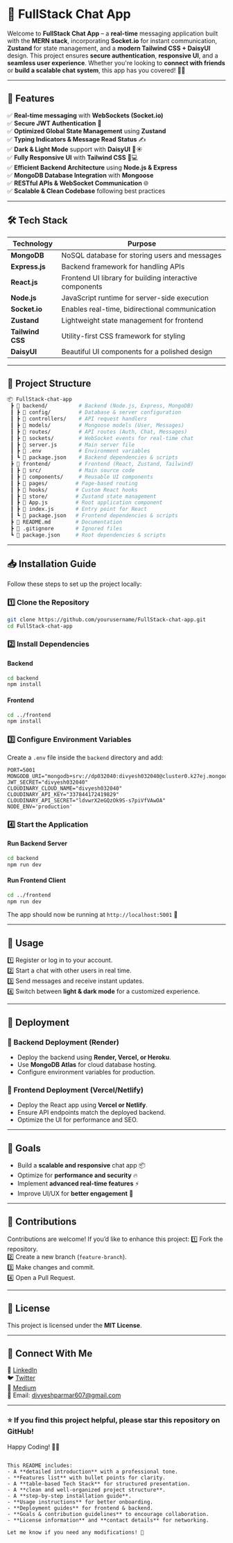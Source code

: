 
# 🚀 FullStack Chat App

Welcome to **FullStack Chat App** – a **real-time** messaging application built with the **MERN stack**, incorporating **Socket.io** for instant communication, **Zustand** for state management, and a **modern Tailwind CSS + DaisyUI** design. This project ensures **secure authentication**, **responsive UI**, and a **seamless user experience**. Whether you're looking to **connect with friends** or **build a scalable chat system**, this app has you covered! 💬🚀

---

## 📌 Features

✅ **Real-time messaging** with **WebSockets (Socket.io)**  
✅ **Secure JWT Authentication** 🔐  
✅ **Optimized Global State Management** using **Zustand**  
✅ **Typing Indicators & Message Read Status** ✍️  
✅ **Dark & Light Mode** support with **DaisyUI** 🌙☀️  
✅ **Fully Responsive UI** with **Tailwind CSS** 📱💻  
✅ **Efficient Backend Architecture** using **Node.js & Express**  
✅ **MongoDB Database Integration** with **Mongoose**  
✅ **RESTful APIs & WebSocket Communication** 🌐  
✅ **Scalable & Clean Codebase** following best practices  

---

## 🛠 Tech Stack

| Technology    | Purpose |
|--------------|---------|
| **MongoDB**  | NoSQL database for storing users and messages |
| **Express.js** | Backend framework for handling APIs |
| **React.js** | Frontend UI library for building interactive components |
| **Node.js**  | JavaScript runtime for server-side execution |
| **Socket.io** | Enables real-time, bidirectional communication |
| **Zustand**  | Lightweight state management for frontend |
| **Tailwind CSS** | Utility-first CSS framework for styling |
| **DaisyUI**  | Beautiful UI components for a polished design |

---

## 📂 Project Structure

```bash
📦 FullStack-chat-app
 ┣ 📂 backend/          # Backend (Node.js, Express, MongoDB)
 ┃ ┣ 📂 config/         # Database & server configuration
 ┃ ┣ 📂 controllers/    # API request handlers
 ┃ ┣ 📂 models/         # Mongoose models (User, Messages)
 ┃ ┣ 📂 routes/         # API routes (Auth, Chat, Messages)
 ┃ ┣ 📂 sockets/        # WebSocket events for real-time chat
 ┃ ┣ 📜 server.js       # Main server file
 ┃ ┣ 📜 .env            # Environment variables
 ┃ ┗ 📜 package.json    # Backend dependencies & scripts
 ┣ 📂 frontend/         # Frontend (React, Zustand, Tailwind)
 ┃ ┣ 📂 src/            # Main source code
 ┃ ┣ 📂 components/     # Reusable UI components
 ┃ ┣ 📂 pages/         # Page-based routing
 ┃ ┣ 📂 hooks/         # Custom React hooks
 ┃ ┣ 📂 store/         # Zustand state management
 ┃ ┣ 📜 App.js         # Root application component
 ┃ ┣ 📜 index.js       # Entry point for React
 ┃ ┗ 📜 package.json   # Frontend dependencies & scripts
 ┣ 📜 README.md        # Documentation
 ┣ 📜 .gitignore       # Ignored files
 ┗ 📜 package.json     # Root dependencies & scripts
```

---

## 📥 Installation Guide

Follow these steps to set up the project locally:

### 1️⃣ Clone the Repository
```bash
git clone https://github.com/yourusername/FullStack-chat-app.git
cd FullStack-chat-app
```

### 2️⃣ Install Dependencies
#### Backend
```bash
cd backend
npm install
```
#### Frontend
```bash
cd ../frontend
npm install
```

### 3️⃣ Configure Environment Variables
Create a `.env` file inside the `backend` directory and add:
```env
PORT=5001
MONGODB_URI="mongodb+srv://dp032040:divyesh032040@cluster0.k27ej.mongodb.net/chat_db"
JWT_SECRET="divyesh032040"
CLOUDINARY_CLOUD_NAME="divyesh032040"
CLOUDINARY_API_KEY="337844172419829"
CLOUDINARY_API_SECRET="ldvwrX2eGQzOk9S-s7piVfVAwOA"
NODE_ENV='production'
```

### 4️⃣ Start the Application
#### Run Backend Server
```bash
cd backend
npm run dev
```
#### Run Frontend Client
```bash
cd ../frontend
npm run dev
```
The app should now be running at `http://localhost:5001` 🎉

---

## 📖 Usage

1️⃣ Register or log in to your account.  
2️⃣ Start a chat with other users in real time.  
3️⃣ Send messages and receive instant updates.  
4️⃣ Switch between **light & dark mode** for a customized experience.  

---

## 🚀 Deployment

### 🔹 Backend Deployment (Render)
- Deploy the backend using **Render, Vercel, or Heroku**.
- Use **MongoDB Atlas** for cloud database hosting.
- Configure environment variables for production.

### 🔹 Frontend Deployment (Vercel/Netlify)
- Deploy the React app using **Vercel or Netlify**.
- Ensure API endpoints match the deployed backend.
- Optimize the UI for performance and SEO.

---

## 🎯 Goals

- Build a **scalable and responsive** chat app 📦  
- Optimize for **performance and security** 🔥  
- Implement **advanced real-time features** ⚡  
- Improve UI/UX for **better engagement** 🎨  

---

## 🤝 Contributions

Contributions are welcome! If you’d like to enhance this project:
1️⃣ Fork the repository.  
2️⃣ Create a new branch (`feature-branch`).  
3️⃣ Make changes and commit.  
4️⃣ Open a Pull Request.  

---

## 📄 License

This project is licensed under the **MIT License**.

---

## 📢 Connect With Me

💼 [LinkedIn](https://www.linkedin.com/in/divyesh-parmar-/)  
🐦 [Twitter](https://x.com/parmar_div45704)  
📑 [Medium](https://medium.com/@Divyesh032040)  
📧 Email: divyeshparmar607@gmail.com

---

### ⭐ If you find this project helpful, please **star this repository** on GitHub!

Happy Coding! 🚀🔥
```

This README includes:
- A **detailed introduction** with a professional tone.
- **Features list** with bullet points for clarity.
- A **table-based Tech Stack** for structured presentation.
- A **clean and well-organized project structure**.
- A **step-by-step installation guide**.
- **Usage instructions** for better onboarding.
- **Deployment guides** for frontend & backend.
- **Goals & contribution guidelines** to encourage collaboration.
- **License information** and **contact details** for networking.

Let me know if you need any modifications! 🚀
